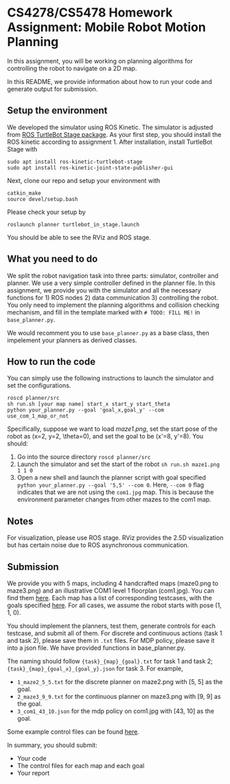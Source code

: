 # CS4278/CS5478 Homework Assignment: Mobile Robot Motion Planning

In this assignment, you will be working on planning algorithms for controlling the robot to navigate on a 2D map. 

In this README, we provide information about how to run your code and generate output for submission.

## Setup the environment

We developed the simulator using ROS Kinetic. The simulator is adjusted from [ROS TurtleBot Stage package](http://wiki.ros.org/turtlebot_stage). As your first step, you should install the ROS kinetic according to assignment 1. After installation, install TurtleBot Stage with
```
sudo apt install ros-kinetic-turtlebot-stage
sudo apt install ros-kinetic-joint-state-publisher-gui
```

Next, clone our repo and setup your environment with
```
catkin_make
source devel/setup.bash
```

Please check your setup by 
```
roslaunch planner turtlebot_in_stage.launch
```
You should be able to see the RViz and ROS stage. 

## What you need to do
We split the robot navigation task into three parts: simulator, controller and planner. We use a very simple controller defined in the planner file. In this assignment, we provide you with the simulator and all the necessary functions for 1) ROS nodes 2) data communication 3) controlling the robot. You only need to implement the planning algorithms and collision checking mechanism, and fill in the template marked with `# TODO: FILL ME!` in `base_planner.py`. 

We would recomment you to use `base_planner.py` as a base class, then impelement your planners as derived classes.

## How to run the code

You can simply use the following instructions to launch the simulator and set the configurations. 
```
roscd planner/src
sh run.sh [your map name] start_x start_y start_theta
python your_planner.py --goal 'goal_x,goal_y' --com use_com_1_map_or_not
```

Specifically, suppose we want to load *maze1.png*, set the start pose of the robot as (x=2, y=2, \theta=0), and set the goal to be (x'=8, y'=8). You should:
1. Go into the source directory `roscd planner/src`
2. Launch the simulator and set the start of the robot `sh run.sh maze1.png 1 1 0`
3. Open a new shell and launch the planner script with goal specified `python your_planner.py --goal '5,5' --com 0`. Here, `--com 0` flag indicates that we are not using the `com1.jpg` map. This is because the environment parameter changes from other mazes to the com1 map. 

## Notes
For visualization, please use ROS stage. RViz provides the 2.5D visualization but has certain noise due to ROS asynchronous communication.

## Submission

We provide you with 5 maps, including 4 handcrafted maps (maze0.png to maze3.png) and an illustrative COM1 level 1 floorplan (com1.jpg). You can find them [here](./src/planner/maps/). Each map has a list of corresponding testcases, with the goals specified [here](./files/goals.json). For all cases, we assume the robot starts with pose (1, 1, 0).

You should implement the planners, test them, generate controls for each testcase, and submit all of them. For discrete and continuous actions (task 1 and task 2), please save them in `.txt` files. For MDP policy, please save it into a json file. We have provided functions in base_planner.py.

The naming should follow `{task}_{map}_{goal}.txt` for task 1 and task 2; `{task}_{map}_{goal_x}_{goal_y}.json` for task 3. For example, 

- `1_maze2_5_5.txt` for the discrete planner on maze2.png with [5, 5] as the goal.
- `2_maze3_9_9.txt` for the continuous planner on maze3.png with [9, 9] as the goal.
- `3_com1_43_10.json` for the mdp policy on com1.jpg with [43, 10] as the goal.

Some example control files can be found [here](./files/).

In summary, you should submit:
- Your code
- The control files for each map and each goal
- Your report

